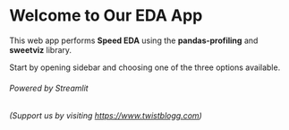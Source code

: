 # **Welcome to Our EDA App**

This web app performs **Speed EDA** using the **pandas-profiling** and **sweetviz** library.

Start by opening sidebar and choosing one of the three options available.

###### Powered by Streamlit

*(Support us by visiting https://www.twistblogg.com)*

